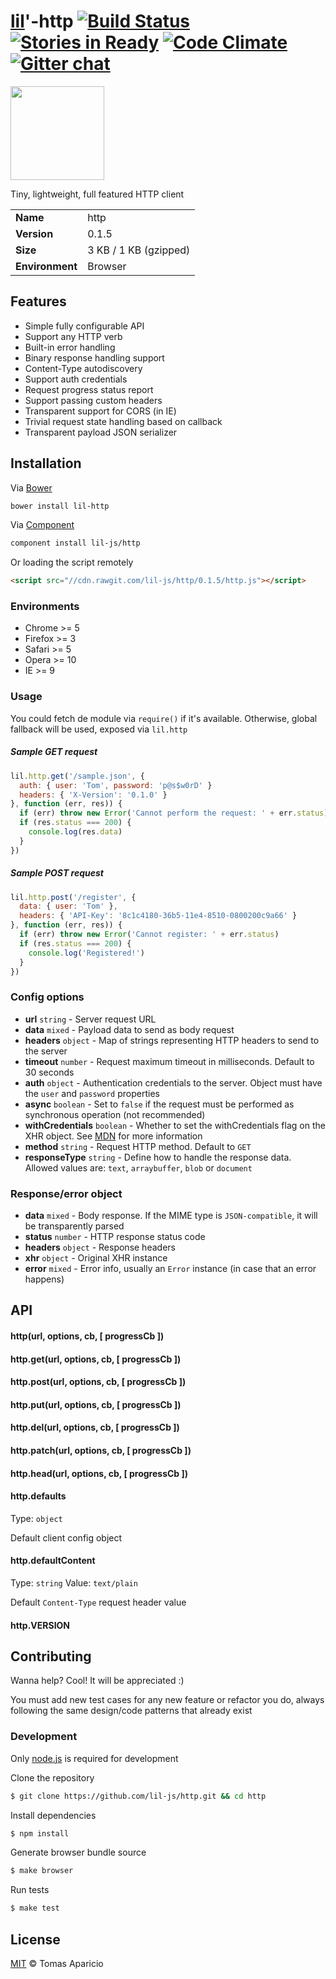 # [lil](http://lil-js.github.io)'-http [![Build Status](https://api.travis-ci.org/lil-js/http.svg?branch=master)][travis] [![Stories in Ready](https://badge.waffle.io/lil-js/http.png?label=ready&title=Ready)](https://waffle.io/lil-js/http) [![Code Climate](https://codeclimate.com/github/lil-js/uri/badges/gpa.svg)](https://codeclimate.com/github/lil-js/http) [![Gitter chat](https://badges.gitter.im/lil-js/http.png)](https://gitter.im/lil-js/http)

<img align="center" height="150" src="http://lil-js.github.io/img/liljs-logo.png" />

Tiny, lightweight, full featured HTTP client

<table>
<tr>
<td><b>Name</b></td><td>http</td>
</tr>
<tr>
<td><b>Version</b></td><td>0.1.5</td>
</tr>
<tr>
<td><b>Size</b></td><td>3 KB / 1 KB (gzipped)</td>
</tr>
<tr>
<td><b>Environment</b></td><td>Browser</td>
</tr>
</table>

## Features

- Simple fully configurable API
- Support any HTTP verb
- Built-in error handling
- Binary response handling support
- Content-Type autodiscovery
- Support auth credentials
- Request progress status report
- Support passing custom headers
- Transparent support for CORS (in IE)
- Trivial request state handling based on callback
- Transparent payload JSON serializer

## Installation

Via [Bower](http://bower.io)
```bash
bower install lil-http
```

Via [Component](https://github.com/componentjs/component)
```bash
component install lil-js/http
```

Or loading the script remotely
```html
<script src="//cdn.rawgit.com/lil-js/http/0.1.5/http.js"></script>
```

### Environments

- Chrome >= 5
- Firefox >= 3
- Safari >= 5
- Opera >= 10
- IE >= 9

### Usage

You could fetch de module via `require()` if it's available.
Otherwise, global fallback will be used, exposed via `lil.http`

##### Sample GET request
```js
lil.http.get('/sample.json', {
  auth: { user: 'Tom', password: 'p@s$w0rD' }
  headers: { 'X-Version': '0.1.0' }
}, function (err, res)) {
  if (err) throw new Error('Cannot perform the request: ' + err.status)
  if (res.status === 200) {
    console.log(res.data)
  }
})
```

##### Sample POST request
```js
lil.http.post('/register', {
  data: { user: 'Tom' },
  headers: { 'API-Key': '8c1c4180-36b5-11e4-8510-0800200c9a66' }
}, function (err, res)) {
  if (err) throw new Error('Cannot register: ' + err.status)
  if (res.status === 200) {
    console.log('Registered!')
  }
})
```

### Config options

- **url** `string` - Server request URL
- **data** `mixed` - Payload data to send as body request
- **headers** `object` - Map of strings representing HTTP headers to send to the server
- **timeout** `number` - Request maximum timeout in milliseconds. Default to 30 seconds
- **auth** `object` -  Authentication credentials to the server. Object must have the `user` and `password` properties
- **async** `boolean` - Set to `false` if the request must be performed as synchronous operation (not recommended)
- **withCredentials** `boolean` - Whether to set the withCredentials flag on the XHR object. See [MDN][withcredentials] for more information
- **method** `string` - Request HTTP method. Default to `GET`
- **responseType** `string` - Define how to handle the response data. Allowed values are: `text`, `arraybuffer`, `blob` or `document`

### Response/error object

- **data** `mixed` - Body response. If the MIME type is `JSON-compatible`, it will be transparently parsed
- **status** `number` - HTTP response status code
- **headers** `object` - Response headers
- **xhr** `object` - Original XHR instance
- **error** `mixed` - Error info, usually an `Error` instance (in case that an error happens)

## API

#### http(url, options, cb, [ progressCb ])

#### http.get(url, options, cb, [ progressCb ])

#### http.post(url, options, cb, [ progressCb ])

#### http.put(url, options, cb, [ progressCb ])

#### http.del(url, options, cb, [ progressCb ])

#### http.patch(url, options, cb, [ progressCb ])

#### http.head(url, options, cb, [ progressCb ])

#### http.defaults
Type: `object`

Default client config object

#### http.defaultContent
Type: `string` Value: `text/plain`

Default `Content-Type` request header value

#### http.VERSION

## Contributing

Wanna help? Cool! It will be appreciated :)

You must add new test cases for any new feature or refactor you do,
always following the same design/code patterns that already exist

### Development

Only [node.js](http://nodejs.org) is required for development

Clone the repository
```bash
$ git clone https://github.com/lil-js/http.git && cd http
```

Install dependencies
```bash
$ npm install
```

Generate browser bundle source
```bash
$ make browser
```

Run tests
```bash
$ make test
```

## License

[MIT](http://opensource.org/licenses/MIT) © Tomas Aparicio

[withcredentials]: https://developer.mozilla.org/es/docs/Web/HTTP/Access_control_CORS#Requests_with_credentials
[travis]: http://travis-ci.org/lil-js/http
